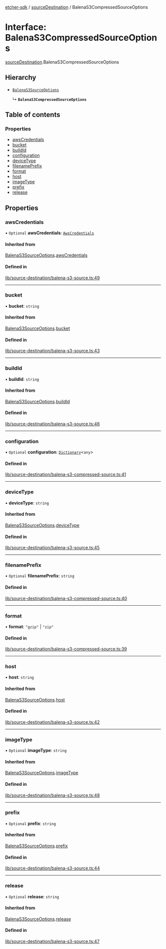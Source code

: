 [etcher-sdk](../README.md) / [sourceDestination](../modules/sourceDestination.md) / BalenaS3CompressedSourceOptions

# Interface: BalenaS3CompressedSourceOptions

[sourceDestination](../modules/sourceDestination.md).BalenaS3CompressedSourceOptions

## Hierarchy

- [`BalenaS3SourceOptions`](sourceDestination.BalenaS3SourceOptions.md)

  ↳ **`BalenaS3CompressedSourceOptions`**

## Table of contents

### Properties

- [awsCredentials](sourceDestination.BalenaS3CompressedSourceOptions.md#awscredentials)
- [bucket](sourceDestination.BalenaS3CompressedSourceOptions.md#bucket)
- [buildId](sourceDestination.BalenaS3CompressedSourceOptions.md#buildid)
- [configuration](sourceDestination.BalenaS3CompressedSourceOptions.md#configuration)
- [deviceType](sourceDestination.BalenaS3CompressedSourceOptions.md#devicetype)
- [filenamePrefix](sourceDestination.BalenaS3CompressedSourceOptions.md#filenameprefix)
- [format](sourceDestination.BalenaS3CompressedSourceOptions.md#format)
- [host](sourceDestination.BalenaS3CompressedSourceOptions.md#host)
- [imageType](sourceDestination.BalenaS3CompressedSourceOptions.md#imagetype)
- [prefix](sourceDestination.BalenaS3CompressedSourceOptions.md#prefix)
- [release](sourceDestination.BalenaS3CompressedSourceOptions.md#release)

## Properties

### awsCredentials

• `Optional` **awsCredentials**: [`AwsCredentials`](sourceDestination.AwsCredentials.md)

#### Inherited from

[BalenaS3SourceOptions](sourceDestination.BalenaS3SourceOptions.md).[awsCredentials](sourceDestination.BalenaS3SourceOptions.md#awscredentials)

#### Defined in

[lib/source-destination/balena-s3-source.ts:49](https://github.com/balena-io-modules/etcher-sdk/blob/2636458/lib/source-destination/balena-s3-source.ts#L49)

___

### bucket

• **bucket**: `string`

#### Inherited from

[BalenaS3SourceOptions](sourceDestination.BalenaS3SourceOptions.md).[bucket](sourceDestination.BalenaS3SourceOptions.md#bucket)

#### Defined in

[lib/source-destination/balena-s3-source.ts:43](https://github.com/balena-io-modules/etcher-sdk/blob/2636458/lib/source-destination/balena-s3-source.ts#L43)

___

### buildId

• **buildId**: `string`

#### Inherited from

[BalenaS3SourceOptions](sourceDestination.BalenaS3SourceOptions.md).[buildId](sourceDestination.BalenaS3SourceOptions.md#buildid)

#### Defined in

[lib/source-destination/balena-s3-source.ts:46](https://github.com/balena-io-modules/etcher-sdk/blob/2636458/lib/source-destination/balena-s3-source.ts#L46)

___

### configuration

• `Optional` **configuration**: [`Dictionary`](utils.Dictionary.md)<`any`\>

#### Defined in

[lib/source-destination/balena-s3-compressed-source.ts:41](https://github.com/balena-io-modules/etcher-sdk/blob/2636458/lib/source-destination/balena-s3-compressed-source.ts#L41)

___

### deviceType

• **deviceType**: `string`

#### Inherited from

[BalenaS3SourceOptions](sourceDestination.BalenaS3SourceOptions.md).[deviceType](sourceDestination.BalenaS3SourceOptions.md#devicetype)

#### Defined in

[lib/source-destination/balena-s3-source.ts:45](https://github.com/balena-io-modules/etcher-sdk/blob/2636458/lib/source-destination/balena-s3-source.ts#L45)

___

### filenamePrefix

• `Optional` **filenamePrefix**: `string`

#### Defined in

[lib/source-destination/balena-s3-compressed-source.ts:40](https://github.com/balena-io-modules/etcher-sdk/blob/2636458/lib/source-destination/balena-s3-compressed-source.ts#L40)

___

### format

• **format**: ``"gzip"`` \| ``"zip"``

#### Defined in

[lib/source-destination/balena-s3-compressed-source.ts:39](https://github.com/balena-io-modules/etcher-sdk/blob/2636458/lib/source-destination/balena-s3-compressed-source.ts#L39)

___

### host

• **host**: `string`

#### Inherited from

[BalenaS3SourceOptions](sourceDestination.BalenaS3SourceOptions.md).[host](sourceDestination.BalenaS3SourceOptions.md#host)

#### Defined in

[lib/source-destination/balena-s3-source.ts:42](https://github.com/balena-io-modules/etcher-sdk/blob/2636458/lib/source-destination/balena-s3-source.ts#L42)

___

### imageType

• `Optional` **imageType**: `string`

#### Inherited from

[BalenaS3SourceOptions](sourceDestination.BalenaS3SourceOptions.md).[imageType](sourceDestination.BalenaS3SourceOptions.md#imagetype)

#### Defined in

[lib/source-destination/balena-s3-source.ts:48](https://github.com/balena-io-modules/etcher-sdk/blob/2636458/lib/source-destination/balena-s3-source.ts#L48)

___

### prefix

• `Optional` **prefix**: `string`

#### Inherited from

[BalenaS3SourceOptions](sourceDestination.BalenaS3SourceOptions.md).[prefix](sourceDestination.BalenaS3SourceOptions.md#prefix)

#### Defined in

[lib/source-destination/balena-s3-source.ts:44](https://github.com/balena-io-modules/etcher-sdk/blob/2636458/lib/source-destination/balena-s3-source.ts#L44)

___

### release

• `Optional` **release**: `string`

#### Inherited from

[BalenaS3SourceOptions](sourceDestination.BalenaS3SourceOptions.md).[release](sourceDestination.BalenaS3SourceOptions.md#release)

#### Defined in

[lib/source-destination/balena-s3-source.ts:47](https://github.com/balena-io-modules/etcher-sdk/blob/2636458/lib/source-destination/balena-s3-source.ts#L47)

